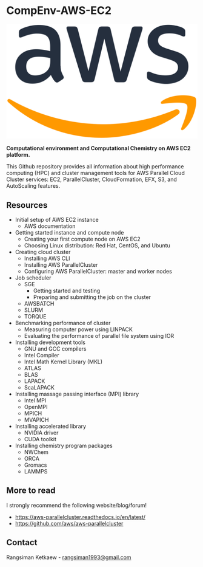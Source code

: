 # CompEnv-AWS-EC2

![aws-logo](images/1200px-Amazon_Web_Services_Logo.svg.png)

**Computational environment and Computational Chemistry on AWS EC2 platform.**

This Github repository provides all information about high performance computing (HPC) and cluster management tools for AWS Parallel Cloud Cluster services: EC2, ParallelCluster, CloudFormation, EFX, S3, and AutoScaling features.

## Resources

- Initial setup of AWS EC2 instance
  - AWS documentation
- Getting started instance and compute node
  - Creating your first compute node on AWS EC2
  - Choosing Linux distribution: Red Hat, CentOS, and Ubuntu
- Creating cloud cluster
  - Installing AWS CLI
  - Installing AWS ParallelCluster
  - Configuring AWS ParallelCluster: master and worker nodes
- Job scheduler
  - SGE
    - Getting started and testing
    - Preparing and submitting the job on the cluster
  - AWSBATCH
  - SLURM
  - TORQUE
- Benchmarking performance of cluster
  - Measuring computer power using LINPACK
  - Evaluating the performance of parallel file system using IOR
- Installing development tools
  - GNU and GCC compilers
  - Intel Compiler
  - Intel Math Kernel Library (MKL)
  - ATLAS
  - BLAS
  - LAPACK
  - ScaLAPACK
- Installing massage passing interface (MPI) library
  - Intel MPI
  - OpenMPI
  - MPICH
  - MVAPICH
- Installing accelerated library
  - NVIDIA driver
  - CUDA toolkit
- Installing chemistry program packages
  - NWChem
  - ORCA
  - Gromacs
  - LAMMPS

## More to read

I strongly recommend the following website/blog/forum!

- https://aws-parallelcluster.readthedocs.io/en/latest/
- https://github.com/aws/aws-parallelcluster

## Contact

Rangsiman Ketkaew - rangsiman1993@gmail.com
